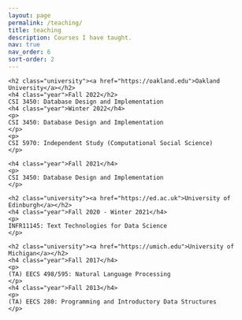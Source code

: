 ```yaml
---
layout: page
permalink: /teaching/
title: teaching
description: Courses I have taught.
nav: true
nav_order: 6
sort-order: 2
---
```


<div class="teaching">

    <h2 class="university"><a href="https://oakland.edu">Oakland University</a></h2>
    <h4 class="year">Fall 2022</h2>
    CSI 3450: Database Design and Implementation
    <h4 class="year">Winter 2022</h4>
    <p>
    CSI 3450: Database Design and Implementation
    </p>
    <p>
    CSI 5970: Independent Study (Computational Social Science)
    </p>

    <h4 class="year">Fall 2021</h4>
    <p>
    CSI 3450: Database Design and Implementation
    </p>

    <h2 class="university"><a href="https://ed.ac.uk">University of Edinburgh</a></h2>
    <h4 class="year">Fall 2020 - Winter 2021</h4>
    <p>
    INFR11145: Text Technologies for Data Science
    </p>

    <h2 class="university"><a href="https://umich.edu">University of Michigan</a></h2>
    <h4 class="year">Fall 2017</h4>
    <p>
    (TA) EECS 498/595: Natural Language Processing
    </p>
    <h4 class="year">Fall 2013</h4>
    <p>
    (TA) EECS 280: Programming and Introductory Data Structures
    </p>

</div>
